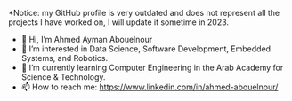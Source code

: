 *Notice: my GitHub profile is very outdated and does not represent all the projects I have worked on, I will update it sometime in 2023.
- 👋 Hi, I’m Ahmed Ayman Abouelnour
- 👀 I’m interested in Data Science, Software Development, Embedded Systems, and Robotics.
- 🌱 I’m currently learning Computer Engineering in the Arab Academy for Science & Technology.
- 📫 How to reach me: https://www.linkedin.com/in/ahmed-abouelnour/

<!---
Velaxers/Velaxers is a ✨ special ✨ repository because its `README.md` (this file) appears on your GitHub profile.
You can click the Preview link to take a look at your changes.
--->
